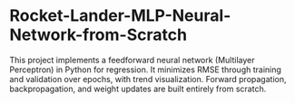 # Rocket-Lander-MLP-Neural-Network-from-Scratch
This project implements a feedforward neural network (Multilayer Perceptron) in Python for regression. It minimizes RMSE through training and validation over epochs, with trend visualization. Forward propagation, backpropagation, and weight updates are built entirely from scratch.
